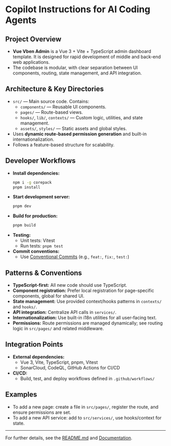 # Copilot Instructions for AI Coding Agents

## Project Overview
- **Vue Vben Admin** is a Vue 3 + Vite + TypeScript admin dashboard template. It is designed for rapid development of middle and back-end web applications.
- The codebase is modular, with clear separation between UI components, routing, state management, and API integration.

## Architecture & Key Directories
- `src/` — Main source code. Contains:
  - `components/` — Reusable UI components.
  - `pages/` — Route-based views.
  - `hooks/`, `lib/`, `contexts/` — Custom logic, utilities, and state management.
  - `assets/`, `styles/` — Static assets and global styles.
- Uses **dynamic route-based permission generation** and built-in internationalization.
- Follows a feature-based structure for scalability.

## Developer Workflows
- **Install dependencies:**
  ```bash
  npm i -g corepack
  pnpm install
  ```
- **Start development server:**
  ```bash
  pnpm dev
  ```
- **Build for production:**
  ```bash
  pnpm build
  ```
- **Testing:**
  - Unit tests: Vitest
  - Run tests: `pnpm test`
- **Commit conventions:**
  - Use [Conventional Commits](https://github.com/vuejs/vue/blob/dev/.github/COMMIT_CONVENTION.md) (e.g., `feat:`, `fix:`, `test:`)

## Patterns & Conventions
- **TypeScript-first:** All new code should use TypeScript.
- **Component registration:** Prefer local registration for page-specific components, global for shared UI.
- **State management:** Use provided context/hooks patterns in `contexts/` and `hooks/`.
- **API integration:** Centralize API calls in `services/`.
- **Internationalization:** Use built-in i18n utilities for all user-facing text.
- **Permissions:** Route permissions are managed dynamically; see routing logic in `src/pages/` and related middleware.

## Integration Points
- **External dependencies:**
  - Vue 3, Vite, TypeScript, pnpm, Vitest
  - SonarCloud, CodeQL, GitHub Actions for CI/CD
- **CI/CD:**
  - Build, test, and deploy workflows defined in `.github/workflows/`

## Examples
- To add a new page: create a file in `src/pages/`, register the route, and ensure permissions are set.
- To add a new API service: add to `src/services/`, use hooks/context for state.

---

For further details, see the [README.md](../README.md) and [Documentation](https://doc.vben.pro/).
